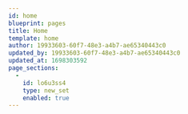 ```yaml
---
id: home
blueprint: pages
title: Home
template: home
author: 19933603-60f7-48e3-a4b7-ae65340443c0
updated_by: 19933603-60f7-48e3-a4b7-ae65340443c0
updated_at: 1698303592
page_sections:
  -
    id: lo6u3ss4
    type: new_set
    enabled: true
---
```

